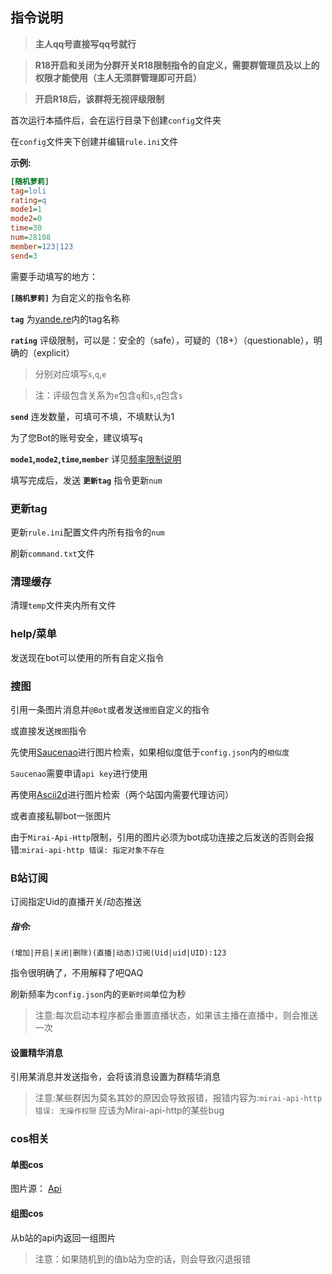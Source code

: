 ## 指令说明

> **主人qq号直接写qq号就行**

> **R18开启和关闭为分群开关R18限制指令的自定义，需要群管理员及以上的权限才能使用（主人无须群管理即可开启）**

> **开启R18后，该群将无视评级限制**


首次运行本插件后，会在运行目录下创建`config`文件夹

在`config`文件夹下创建并编辑`rule.ini`文件

**示例:**
```ini
[随机萝莉]
tag=loli
rating=q
mode1=1
mode2=0
time=30
num=28108
member=123|123
send=3
```
需要手动填写的地方：

**`[随机萝莉]`** 为自定义的指令名称

**`tag`** 为[yande.re](https://yande.re)内的tag名称

**`rating`** 评级限制，可以是：安全的（safe），可疑的（18+）（questionable），明确的（explicit）
> 分别对应填写`s`,`q`,`e`

>注：评级包含关系为`e`包含`q`和`s`,`q`包含`s`

**`send`** 连发数量，可填可不填，不填默认为1

为了您Bot的账号安全，建议填写`q`

**`mode1`,`mode2`,`time`,`member`** 详见[频率限制说明](频率限制说明.md)

填写完成后，发送 **`更新tag`** 指令更新`num`

### 更新tag
更新`rule.ini`配置文件内所有指令的`num`

刷新`command.txt`文件
### 清理缓存
清理`temp`文件夹内所有文件

### help/菜单
发送现在bot可以使用的所有自定义指令

### 搜图
引用一条图片消息并`@Bot`或者发送`搜图`自定义的指令

或直接发送`搜图`指令

先使用[Saucenao](https://saucenao.com/)进行图片检索，如果相似度低于`config.json`内的`相似度`

`Saucenao`需要申请`api key`进行使用

再使用[Ascii2d](https://ascii2d.net)进行图片检索（两个站国内需要代理访问）

或者直接私聊bot一张图片

由于`Mirai-Api-Http`限制，引用的图片必须为bot成功连接之后发送的否则会报错:`mirai-api-http 错误: 指定对象不存在
`

### B站订阅
订阅指定Uid的直播开关/动态推送
##### 指令:
`(增加|开启|关闭|删除)(直播|动态)订阅(Uid|uid|UID):123`

指令很明确了，不用解释了吧QAQ

刷新频率为`config.json`内的`更新时间`单位为秒

> 注意:每次启动本程序都会重置直播状态，如果该主播在直播中，则会推送一次

#### 设置精华消息
引用某消息并发送指令，会将该消息设置为群精华消息
> 注意:某些群因为莫名其妙的原因会导致报错，报错内容为:`mirai-api-http 错误: 无操作权限` 应该为Mirai-api-http的某些bug
### cos相关
#### 单图cos
图片源： [Api](htts://api.jrsgslb.cn/cos)
#### 组图cos
从b站的api内返回一组图片
> 注意：如果随机到的值b站为空的话，则会导致闪退报错